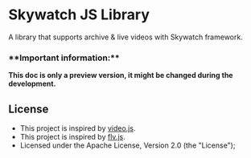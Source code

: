 # Skywatch JS Library

A library that supports archive & live videos with Skywatch framework.

### \***\*Important information:\*\***

**This doc is only a preview version, it might be changed during the development.**

## License

- This project is inspired by [video.js](https://www.videojs.com).
- This project is inspired by [flv.js](https://github.com/Bilibili/flv.js/).
- Licensed under the Apache License, Version 2.0 (the "License");

